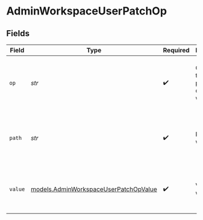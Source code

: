 # AdminWorkspaceUserPatchOp


## Fields

| Field                                                                                | Type                                                                                 | Required                                                                             | Description                                                                          | Example                                                                              |
| ------------------------------------------------------------------------------------ | ------------------------------------------------------------------------------------ | ------------------------------------------------------------------------------------ | ------------------------------------------------------------------------------------ | ------------------------------------------------------------------------------------ |
| `op`                                                                                 | *str*                                                                                | :heavy_check_mark:                                                                   | Operation to be performed on the workspace                                           | {<br/>"summary": "Sample Operation",<br/>"value": "replace"<br/>}                    |
| `path`                                                                               | *str*                                                                                | :heavy_check_mark:                                                                   | Path of the workspace                                                                | {<br/>"summary": "Sample Path",<br/>"value": "name"<br/>}                            |
| `value`                                                                              | [models.AdminWorkspaceUserPatchOpValue](../models/adminworkspaceuserpatchopvalue.md) | :heavy_check_mark:                                                                   | Value of the workspace                                                               | {<br/>"summary": "Sample Value",<br/>"value": {}<br/>}                               |
